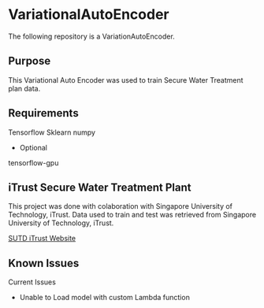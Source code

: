 # VariationalAutoEncoder
The following repository is a VariationAutoEncoder.

## Purpose

This Variational Auto Encoder was used to train Secure Water Treatment plan data.

## Requirements

Tensorflow
Sklearn
numpy

- Optional

tensorflow-gpu

## iTrust Secure Water Treatment Plant

This project was done with colaboration with Singapore University of Technology, iTrust. Data used to train and test was retrieved from Singapore University of Technology, iTrust.

[SUTD iTrust Website](https://itrust.sutd.edu.sg/)

## Known Issues

Current Issues
- Unable to Load model with custom Lambda function
